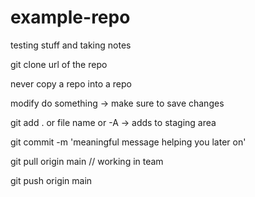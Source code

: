 # example-repo
testing stuff and taking notes

git clone url of the repo

never copy a repo into a repo

modify do something -> make sure to save changes

git add . or file name or -A -> adds to staging area

git commit -m 'meaningful message helping you later on'

git pull origin main // working in team

git push origin main
